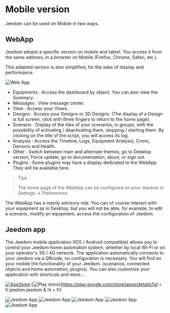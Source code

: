 # Mobile version

Jeedom can be used on Mobile in two ways.

## WebApp

Jeedom adopts a specific version on mobile and tablet. You access it from the same address, in a browser on Mobile (Firefox, Chrome, Safari, etc.).

This adapted version is also simplified, for the sake of display and performance.

![Web App](images/webApp.png)

- Equipments : Access the dashboard by object. You can also view the Summary.
- Messages : View message center.
- View : Access your Views.
- Designs : Access your Designs or 3D Designs. (The display of a Design is full screen, click with three fingers to return to the home page).
- Scenario : Display of the tiles of your scenarios, in groups, with the possibility of activating / deactivating them, stopping / starting them. By clicking on the title of the script, you will access its log.
- Analysis : Access the Timeline, Logs, Equipment Analysis, Crons, Demons and Health.
- Other : Switch between main and alternate themes, go to Desktop version, Force update, go to documentation, about, or sign out.
- Plugins : Some plugins may have a display dedicated to the WebApp. They will be available here.

> Tips
>
> The home page of the WebApp can be configured on your Jeedom in Settings → Preferences.

The WebApp has a mainly advisory role. You can of course interact with your equipment as in Desktop, but you will not be able, for example, to edit a scenario, modify an equipment, access the configuration of Jeedom.

## Jeedom app

The Jeedom mobile application (IOS / Android compatible) allows you to control your Jeedom home automation system, whether by local Wi-Fi or on your operator's 3G / 4G network. The application automatically connects to your Jeedom via a QRcode, no configuration is necessary. You will find on your mobile the functionality of your Jeedom. (scenarios, connected objects and home automation, plugins). You can also customize your application with shortcuts and more...

[![AppStore](images/appstore.png)](https://itunes.apple.com/fr/app/jeedom/id1010855094?mt=8)	[![Play store](images/googleplay.png)](https://play.google.com/store/apps/details?id = fr.jeedom.jeedom & hl = fr)


![Jeedom App](images/screen322x572-1.jpg) ![Jeedom App](images/screen322x572-2.jpg) ![Jeedom App](images/screen322x572-3.jpg) ![Jeedom App](images/screen322x572-4.jpg) ![Jeedom App](images/screen322x572-5.jpg)


